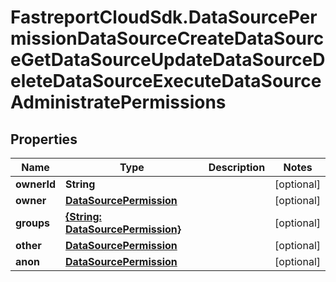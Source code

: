 # FastreportCloudSdk.DataSourcePermissionDataSourceCreateDataSourceGetDataSourceUpdateDataSourceDeleteDataSourceExecuteDataSourceAdministratePermissions

## Properties

Name | Type | Description | Notes
------------ | ------------- | ------------- | -------------
**ownerId** | **String** |  | [optional] 
**owner** | [**DataSourcePermission**](DataSourcePermission.md) |  | [optional] 
**groups** | [**{String: DataSourcePermission}**](DataSourcePermission.md) |  | [optional] 
**other** | [**DataSourcePermission**](DataSourcePermission.md) |  | [optional] 
**anon** | [**DataSourcePermission**](DataSourcePermission.md) |  | [optional] 


